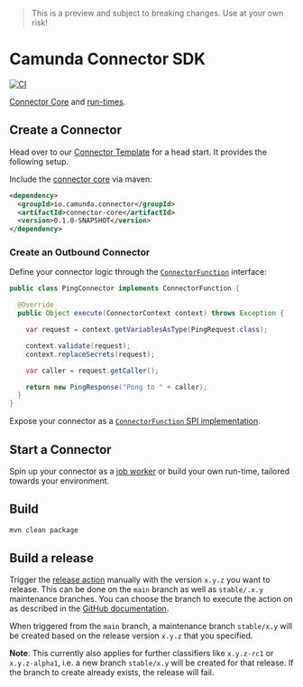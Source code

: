 > This is a preview and subject to breaking changes. Use at your own risk!

# Camunda Connector SDK

[![CI](https://github.com/camunda/connector-sdk/actions/workflows/CI.yml/badge.svg)](https://github.com/camunda/connector-sdk/actions/workflows/CI.yml)

[Connector Core](#create-a-connector) and [run-times](#start-a-connector).


## Create a Connector

Head over to our [Connector Template](https://github.com/camunda/connector-template) for a head start. It provides the following setup.

Include the [connector core](./core) via maven:

```xml
<dependency>
  <groupId>io.camunda.connector</groupId>
  <artifactId>connector-core</artifactId>
  <version>0.1.0-SNAPSHOT</version>
</dependency>
```

### Create an Outbound Connector

Define your connector logic through the [`ConnectorFunction`](./core/src/main/java/io/camunda/connector/api/ConnectorFunction.java) interface:

```java
public class PingConnector implements ConnectorFunction {

  @Override
  public Object execute(ConnectorContext context) throws Exception {

    var request = context.getVariablesAsType(PingRequest.class);

    context.validate(request);
    context.replaceSecrets(request);

    var caller = request.getCaller();

    return new PingResponse("Pong to " + caller);
  }
}
```

Expose your connector as a [`ConnectorFunction` SPI implementation](https://docs.oracle.com/en/java/javase/11/docs/api/java.base/java/util/ServiceLoader.html).


## Start a Connector

Spin up your connector as a [job worker](./runtime-job-worker#readme) or build your own run-time, tailored towards your environment.


## Build

```bash
mvn clean package
```

## Build a release

Trigger the [release action](https://github.com/camunda/connector-sdk/actions/workflows/RELEASE.yml) manually with the version `x.y.z` you want to release.
This can be done on the `main` branch as well as `stable/.x.y` maintenance branches. You can choose the branch to execute the action on as described in the
[GitHub documentation](https://docs.github.com/en/actions/managing-workflow-runs/manually-running-a-workflow).

When triggered from the `main` branch, a maintenance branch `stable/x.y` will be created based on the release version `x.y.z` that you specified.

**Note**: This currently also applies for further classifiers like `x.y.z-rc1` or `x.y.z-alpha1`, i.e. a new branch `stable/x.y` will be created for that release. If the branch to create already exists, the release will fail.
